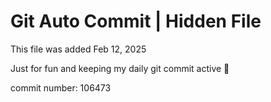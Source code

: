 # Git Auto Commit | Hidden File

This file was added Feb 12, 2025

Just for fun and keeping my daily git commit active 🤪

commit number: 106473
